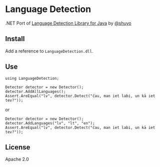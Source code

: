 # Language Detection

.NET Port of [Language Detection Library for Java](https://code.google.com/p/language-detection/) by [@shuyo](https://github.com/shuyo)

## Install

Add a reference to `LanguageDetection.dll`.

## Use

    using LanguageDetection;
    
    Detector detector = new Detector();
    detector.AddAllLanguages();
    Assert.AreEqual("lv", detector.Detect("čau, man iet labi, un kā iet tev?"));
    
or

    Detector detector = new Detector();
    detector.AddLanguages("lv", "lt", "en");
    Assert.AreEqual("lv", detector.Detect("čau, man iet labi, un kā iet tev?"));

## License

Apache 2.0